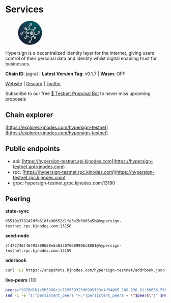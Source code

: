 # Services

<figure><img src="https://raw.githubusercontent.com/kj89/cosmos-images/main/logos/hypersign.png" alt=""><figcaption></figcaption></figure>

Hypersign is a decentralized identity layer for the internet, giving  users control of their personal data and identity whilst digital  enabling trust for businesses.

**Chain ID**: jagrat | **Latest Version Tag**: v0.1.7 | **Wasm**: OFF

[Website](https://hypersign.id) | [Discord](https://discord.gg/DmuUjMrHVw) | [Twitter](https://twitter.com/hypersignchain)



Subscribe to our free [🤖 Testnet Proposal Bot](https://t.me/kjnodes_testnet_proposal_bot) to never miss upcoming proposals


## Chain explorer
[https://explorer.kjnodes.com/hypersign-testnet](https://explorer.kjnodes.com/hypersign-testnet)

## Public endpoints

* api: [https://hypersign-testnet.api.kjnodes.com](https://hypersign-testnet.api.kjnodes.com)
* rpc: [https://hypersign-testnet.rpc.kjnodes.com](https://hypersign-testnet.rpc.kjnodes.com)
* grpc: hypersign-testnet.grpc.kjnodes.com:13190

## Peering

**state-sync**

```text
d5519e378247dfb61dfe90652d1fe3e2b3005a5b@hypersign-testnet.rpc.kjnodes.com:13156
```

**seed-node**

```text
3f472746f46493309650e5a033076689996c8881@hypersign-testnet.rpc.kjnodes.com:13159
```

**addrbook**
```bash
curl -Ls https://snapshots.kjnodes.com/hypersign-testnet/addrbook.json > $HOME/.hid-node/config/addrbook.json
```

**live-peers** (10)
```bash
peers="9876d1b1e5b5968c1c729559325dd909f93c1d34@65.108.238.61:56656,56615e02aa90e35a20a1fc4c46e78bb00956f07b@192.118.76.199:26681,ec5127072c252f7246fb66f7e7762423a23ff6bd@154.12.228.93:31656,0c6758a3f4554bbc67da73993bbb697764c5c534@38.242.142.227:26656,d5519e378247dfb61dfe90652d1fe3e2b3005a5b@65.109.68.190:13156,1380864bb38481fef4b2358026a5ed53fc027679@95.214.52.206:26656,bd2ae9f1c42183104719f7c44be078bb7d282a61@65.109.92.241:11056,bbbd2b6da27d29648b4a429885601d8a024633f8@46.166.172.249:31656,d7c9b9a3c3a6c5f4ccdfb37a8358755b277271c1@3.110.226.164:26656,b09953bd16cdb17576c4fc356e39773a8e500133@149.202.73.104:11456"
sed -i -e "s|^persistent_peers *=.*|persistent_peers = \"$peers\"|" $HOME/.hid-node/config/config.toml
```
